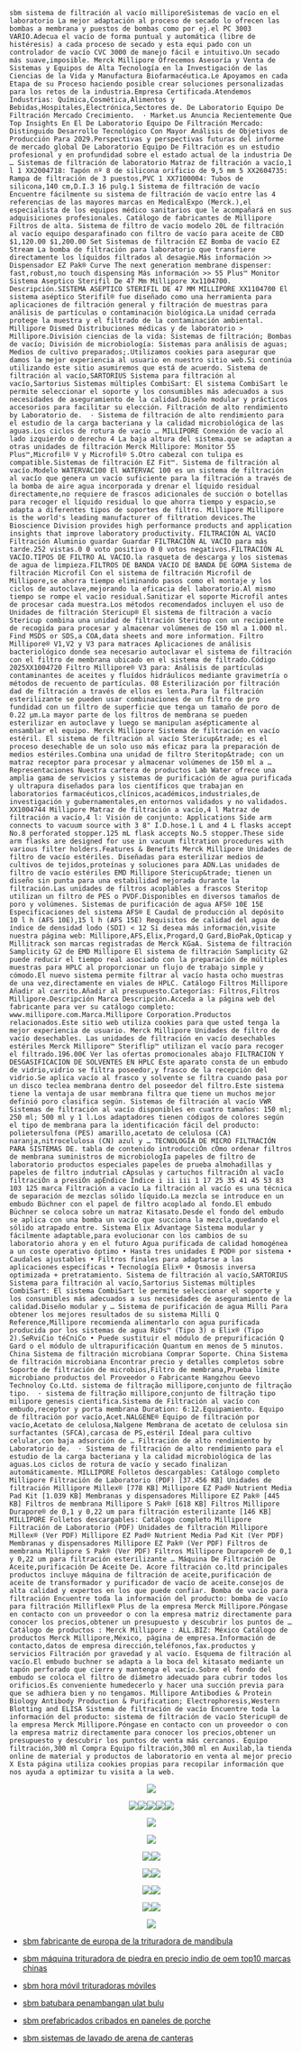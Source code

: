 
```
sbm sistema de filtración al vacío milliporeSistemas de vacío en el laboratorio La mejor adaptación al proceso de secado lo ofrecen las bombas a membrana y puestos de bombas como por ej.el PC 3003 VARIO.Adecua el vacío de forma puntual y automática (libre de histéresis) a cada proceso de secado y esta equi pado con un controlador de vacío CVC 3000 de manejo fácil e intuitivo.Un secado más suave,imposible. Merck Millipore Ofrecemos Asesoría y Venta de Sistemas y Equipos de Alta Tecnología en la Investigación de las Ciencias de la Vida y Manufactura Biofarmacéutica.Le Apoyamos en cada Etapa de su Proceso haciendo posible crear soluciones personalizadas para los retos de la industria.Empresa Certificada.Atendemos Industrias: Química,Cosmética,Alimentos y Bebidas,Hospitales,Electrónica,Sectores de. De Laboratorio Equipo De Filtración Mercado Crecimiento.  · Market.us Anuncia Recientemente Que Top Insights En El De Laboratorio Equipo De Filtración Mercado: Distinguido Desarrollo Tecnológico Con Mayor Análisis de Objetivos de Producción Para 2029.Perspectivas y perspectivas futuras del informe de mercado global De Laboratorio Equipo De Filtración es un estudio profesional y en profundidad sobre el estado actual de la industria De … Sistemas de filtración de laboratorio Matraz de filtración a vacío,1 l 1 XX2004718: Tapón nº 8 de silicona orificio de 9,5 mm 5 XX2604735: Rampa de filtración de 3 puestos,PVC 1 XX7100004: Tubos de silicona,140 cm,D.I.3 16 pulg.1 Sistema de filtración de vacío Encuentre fácilmente su sistema de filtración de vacío entre las 4 referencias de las mayores marcas en MedicalExpo (Merck.),el especialista de los equipos médico sanitarios que le acompañará en sus adquisiciones profesionales. Catálogo de fabricantes de Millipore Filtros de alta. Sistema de filtro de vacío modelo 20L de filtración al vacío equipo desparafinado con filtro de vacío para aceite de CBD $1,120.00 $1,200.00 Set Sistemas de filtración EZ Bomba de vacío EZ Stream La bomba de filtración para laboratorio que transfiere directamente los líquidos filtrados al desagüe.Más información >> Dispensador EZ Pak® Curve The next generation membrane dispenser: fast,robust,no touch dispensing Más información >> 55 Plus™ Monitor Sistema Aseptico Sterifil De 47 Mm Millipore Xx1104700. Descripción.SISTEMA ASEPTICO STERIFIL DE 47 MM MILLIPORE XX1104700 El sistema aséptico Sterifil® fue diseñado como una herramienta para aplicaciones de filtración general y filtración de muestras para análisis de partículas o contaminación biológica.La unidad cerrada protege la muestra y el filtrado de la contaminación ambiental. Millipore Dismed Distribuciones médicas y de laboratorio > Millipore.División ciencias de la vida: Sistemas de filtración; Bombas de vacío; División de microbiología: Sistemas para análisis de aguas; Medios de cultivo preparados;.Utilizamos cookies para asegurar que damos la mejor experiencia al usuario en nuestro sitio web.Si continúa utilizando este sitio asumiremos que está de acuerdo. Sistema de filtración al vacío,SARTORIUS Sistema para filtración al vacío,Sartorius Sistemas múltiples CombiSart: El sistema CombiSart le permite seleccionar el soporte y los consumibles más adecuados a sus necesidades de aseguramiento de la calidad.Diseño modular y prácticos accesorios para facilitar su elección. Filtración de alto rendimiento by Laboratorio de.  · Sistema de filtración de alto rendimiento para el estudio de la carga bacteriana y la calidad microbiológica de las aguas.Los ciclos de rotura de vacío … MILLIPORE Conexión de vacío al lado izquierdo o derecho 4 La baja altura del sistema.que se adaptan a otras unidades de filtración Merck Millipore: Monitor 55 Plus™,Microfil® V y Microfil® S.Otro cabezal con tulipa es compatible.Sistemas de filtración EZ Fit™. Sistema de filtración al vacío.Modelo WATERVAC100 El WATERVAC 100 es un sistema de filtración al vacío que genera un vacío suficiente para la filtración a través de la bomba de aire agua incorporada y drenar el líquido residual directamente,no requiere de frascos adicionales de succión o botellas para recoger el líquido residual lo que ahorra tiempo y espacio,se adapta a diferentes tipos de soportes de filtro. Millipore Millipore is the world's leading manufacturer of filtration devices.The Bioscience Division provides high performance products and application insights that improve laboratory productivity. FILTRACIÓN AL VACÍO Filtración Aluminio guardar Guardar FILTRACIÓN AL VACÍO para más tarde.252 vistas.0 0 voto positivo 0 0 votos negativos.FILTRACIÓN AL VACÍO.TIPOS DE FILTRO AL VACIO.la rasqueta de descarga y los sistemas de agua de limpieza.FILTROS DE BANDA VACIO DE BANDA DE GOMA Sistema de filtración Microfil Con el sistema de filtración Microfil de Millipore,se ahorra tiempo eliminando pasos como el montaje y los ciclos de autoclave,mejorando la eficacia del laboratorio.Al mismo tiempo se rompe el vacío residual.Sanitizar el soporte Microfil antes de procesar cada muestra.Los métodos recomendados incluyen el uso de Unidades de filtración Stericup® El sistema de filtración a vacío Stericup combina una unidad de filtración Steritop con un recipiente de recogida para procesar y almacenar volúmenes de 150 ml a 1.000 ml. Find MSDS or SDS,a COA,data sheets and more information. Filtro Millipore® V1,V2 y V3 para matraces Aplicaciones de análisis bacteriológico donde sea necesario autoclavar el sistema de filtración con el filtro de membrana ubicado en el sistema de filtrado.Código 2025XX1004720 Filtro Millipore® V3 para: Análisis de partículas contaminantes de aceites y fluídos hidráulicos mediante gravimetría o métodos de recuento de partículas. 08 Esterilización por filtración dad de filtración a través de ellos es lenta.Para la filtración esterilizante se pueden usar combinaciones de un filtro de pro fundidad con un filtro de superficie que tenga un tamaño de poro de 0.22 µm.La mayor parte de los filtros de membrana se pueden esterilizar en autoclave y luego se manipulan asépticamente al ensamblar el equipo. Merck Millipore Sistema de filtración en vacío estéril. El sistema de filtración al vacío Stericup&trade; es el proceso desechable de un solo uso más eficaz para la preparación de medios estériles.Combina una unidad de filtro Steritop&trade; con un matraz receptor para procesar y almacenar volúmenes de 150 ml a … Representaciones Nuestra cartera de productos Lab Water ofrece una amplia gama de servicios y sistemas de purificación de agua purificada y ultrapura diseñados para los científicos que trabajan en laboratorios farmacéuticos,clínicos,académicos,industriales,de investigación y gubernamentales,en entornos validados y no validados. XX1004744 Millipore Matraz de filtración a vacío,4 l Matraz de filtración a vacío,4 l: Visión de conjunto: Applications Side arm connects to vacuum source with 3 8" I.D.hose.1 L and 4 L flasks accept No.8 perforated stopper.125 mL flask accepts No.5 stopper.These side arm flasks are designed for use in vacuum filtration procedures with various filter holders.Features & Benefits Merck Millipore Unidades de filtro de vacío estériles. Diseñadas para esterilizar medios de cultivos de tejidos,proteínas y soluciones para ADN.Las unidades de filtro de vacío estériles EMD Millipore Stericup&trade; tienen un diseño sin punta para una estabilidad mejorada durante la filtración.Las unidades de filtros acoplables a frascos Steritop utilizan un filtro de PES o PVDF.Disponibles en diversos tamaños de poro y volúmenes. Sistemas de purificación de agua AFS® 10E 15E Especificaciones del sistema AFS® E Caudal de producción al depósito 10 l h (AFS 10E),15 l h (AFS 15E) Requisitos de calidad del agua de índice de densidad lodo (SDI) < 12 Si desea más información,visite nuestra página web: Millipore,AFS,Elix,Progard,Q Gard,BioPak,Opticap y Millitrack son marcas registradas de Merck KGaA. Sistema de filtración Samplicity G2 de EMD Millipore El sistema de filtración Samplicity G2 puede reducir el tiempo real asociado con la preparación de múltiples muestras para HPLC al proporcionar un flujo de trabajo simple y cómodo.El nuevo sistema permite filtrar al vacío hasta ocho muestras de una vez,directamente en viales de HPLC. Catálogo Filtros Millipore Añadir al carrito.Añadir al presupuesto.Categorías: Filtros,Filtros Millipore.Descripción Marca Descripción.Acceda a la página web del fabricante para ver su catálogo completo: www.millipore.com.Marca.Millipore Corporation.Productos relacionados.Este sitio web utiliza cookies para que usted tenga la mejor experiencia de usuario. Merck Millipore Unidades de filtro de vacío desechables. Las unidades de filtración en vacío desechables estériles Merck Millipore™ Steriflip™ utilizan el vacío para recoger el filtrado.196.00€ Ver las ofertas promocionales abajo FILTRACION Y DESGASIFICACION DE SOLVENTES EN HPLC Este aparato consta de un embudo de vidrio,vidrio se filtra poseedor,y frasco de la recepción del vidrio.Se aplica vacío al frasco y solvente se filtra cuando pasa por un disco teclea membrana dentro del poseedor del filtro.Este sistema tiene la ventaja de usar membrana filtra que tiene un muchos mejor definió poro clasifica según. Sistemas de filtración al vacío VWR Sistemas de filtración al vacío disponibles en cuatro tamaños: 150 ml; 250 ml; 500 ml y 1 l.Los adaptadores tienen códigos de colores según el tipo de membrana para la identificación fácil del producto: polietersulfona (PES) amarillo,acetato de celulosa (CA) naranja,nitrocelulosa (CN) azul y … TECNOLOGÍA DE MICRO FILTRACIÓN PARA SISTEMAS DE. tabla de contenido introducciÓn cÓmo ordenar filtros de membrana suministros de microbiologÍa papeles de filtro de laboratorio productos especiales papeles de prueba almohadillas y papeles de filtro indutrial cÁpsulas y cartuchos filtraciÓn al vacÍo filtraciÓn a presiÓn apÉndice Índice i ii iii 1 17 25 35 41 45 53 83 103 125 marca Filtración a vacío La filtración al vacío es una técnica de separación de mezclas sólido líquido.La mezcla se introduce en un embudo Büchner con el papel de filtro acoplado al fondo.El embudo Büchner se coloca sobre un matraz Kitasato.Desde el fondo del embudo se aplica con una bomba un vacío que succiona la mezcla,quedando el sólido atrapado entre. Sistema Elix Advantage Sistema modular y fácilmente adaptable,para evolucionar con los cambios de su laboratorio ahora y en el futuro Agua purificada de calidad homogénea a un coste operativo óptimo • Hasta tres unidades E POD® por sistema • Caudales ajustables • Filtros finales para adaptarse a las aplicaciones específicas • Tecnología Elix® • Ósmosis inversa optimizada + pretratamiento. Sistema de filtración al vacío,SARTORIUS Sistema para filtración al vacío,Sartorius Sistemas múltiples CombiSart: El sistema CombiSart le permite seleccionar el soporte y los consumibles más adecuados a sus necesidades de aseguramiento de la calidad.Diseño modular y … Sistema de purificación de agua Milli Para obtener los mejores resultados de su sistema Milli Q Reference,Millipore recomienda alimentarlo con agua purificada producida por los sistemas de agua RiOs™ (Tipo 3) o Elix® (Tipo 2).SeRviCio téCniCo • Puede sustituir el módulo de prepurificación Q Gard o el módulo de ultrapurificación Quantum en menos de 5 minutos. China Sistema de filtración microbiana Comprar Soporte. China Sistema de filtración microbiana Encontrar precio y detalles completos sobre Soporte de filtración de microbios,Filtro de membrana,Prueba límite microbiano productos del Proveedor o Fabricante Hangzhou Geevo Technoloy Co.Ltd. sistema de filtração millipore,conjunto de filtração tipo.  · sistema de filtração millipore,conjunto de filtração tipo milipore genesis cientifica.Sistema de Filtración al vacío con embudo,receptor y porta membrana Duration: 6:12.Equipamiento. Equipo de filtración por vacío,Acet.NALGENE® Equipo de filtración por vacío,Acetato de celulosa,Nalgene Membrana de acetato de celulosa sin surfactantes (SFCA),carcasa de PS,estéril Ideal para cultivo celular,con baja adsorción de … Filtración de alto rendimiento by Laboratorio de.  · Sistema de filtración de alto rendimiento para el estudio de la carga bacteriana y la calidad microbiológica de las aguas.Los ciclos de rotura de vacío y secado finalizan automáticamente. MILLIPORE Folletos descargables: Catálogo completo Millipore Filtración de Laboratorio (PDF) [37.456 KB] Unidades de filtración Millipore Millex® [778 KB] Millipore EZ Pad® Nutrient Media Pad Kit [1.039 KB] Membranas y dispensadores Millipore EZ Pak® [445 KB] Filtros de membrana Millipore S Pak® [618 KB] Filtros Millipore Durapore® de 0,1 y 0,22 um para filtración esterilizante [146 KB] MILLIPORE Folletos descargables: Catálogo completo Millipore Filtración de Laboratorio (PDF) Unidades de filtración Millipore Millex® (Ver PDF) Millipore EZ Pad® Nutrient Media Pad Kit (Ver PDF) Membranas y dispensadores Millipore EZ Pak® (Ver PDF) Filtros de membrana Millipore S Pak® (Ver PDF) Filtros Millipore Durapore® de 0,1 y 0,22 um para filtración esterilizante … Máquina De Filtración De Aceite,purificación De Aceite De. Acore filtración co.ltd principales productos incluye máquina de filtración de aceite,purificación de aceite de transformador y purificador de vacío de aceite.consejos de alta calidad y expertos en los que puede confiar. Bomba de vacío para filtración Encuentre toda la información del producto: bomba de vacío para filtración Milliflex® Plus de la empresa Merck Millipore.Póngase en contacto con un proveedor o con la empresa matriz directamente para conocer los precios,obtener un presupuesto y descubrir los puntos de … Catálogo de productos : Merck Millipore : ALL.BIZ: México Catálogo de productos Merck Millipore,México, página de empresa.Información de contacto,datos de empresa dirección,teléfonos,fax.productos y servicios Filtración por gravedad y al vacío. Esquema de filtración al vacío.El embudo buchner se adapta a la boca del kitasato mediante un tapón perforado que cierre y mantenga el vacío.Sobre el fondo del embudo se coloca el filtro de diámetro adecuado para cubrir todos los orificios.Es conveniente humedecerlo y hacer una succión previa para que se adhiera bien y no tengamos. Millipore Antibodies & Protein Biology Antibody Production & Purification; Electrophoresis,Western Blotting and ELISA Sistema de filtración de vacío Encuentre toda la información del producto: sistema de filtración de vacío Stericup® de la empresa Merck Millipore.Póngase en contacto con un proveedor o con la empresa matriz directamente para conocer los precios,obtener un presupuesto y descubrir los puntos de venta más cercanos. Equipo filtración,300 ml Compra Equipo filtración,300 ml en Auxilab,la tienda online de material y productos de laboratorio en venta al mejor precio X Esta página utiliza cookies propias para recopilar información que nos ayuda a optimizar tu visita a la web. 
```

<div align="center">

<a href="https://es-crusher.shibang-china.com/github&k=sbm+sistema+de+filtraci%C3%B3n+al+vac%C3%ADo+millipore"><img src="https://static.shibang-china.com/es/crusher/logo.jpg"></a>

<a href="https://es-crusher.shibang-china.com/github&k=sbm+sistema+de+filtraci%C3%B3n+al+vac%C3%ADo+millipore"><img src="https://static.shibang-china.com/es/crusher/index.jpg"></a><a href="https://es-crusher.shibang-china.com/material.htmlgithub&k=sbm+sistema+de+filtraci%C3%B3n+al+vac%C3%ADo+millipore"><img src="https://static.shibang-china.com/es/crusher/material.jpg"></a><a href="https://es-crusher.shibang-china.com/application.htmlgithub&k=sbm+sistema+de+filtraci%C3%B3n+al+vac%C3%ADo+millipore"><img src="https://static.shibang-china.com/es/crusher/application.jpg"></a><a href="https://es-crusher.shibang-china.com/aboutus.htmlgithub&k=sbm+sistema+de+filtraci%C3%B3n+al+vac%C3%ADo+millipore"><img src="https://static.shibang-china.com/es/crusher/aboutus.jpg"></a><a href="https://es-crusher.shibang-china.com/contact.htmlgithub&k=sbm+sistema+de+filtraci%C3%B3n+al+vac%C3%ADo+millipore"><img src="https://static.shibang-china.com/es/crusher/contact.jpg"></a>

<a href="https://es-crusher.shibang-china.com/github&k=sbm+sistema+de+filtraci%C3%B3n+al+vac%C3%ADo+millipore"><img src="https://static.shibang-china.com/es/crusher/banner.jpg"></a>

<a href="https://swt.shibang-china.com/github&k=sbm+sistema+de+filtraci%C3%B3n+al+vac%C3%ADo+millipore"><img src="https://static.shibang-china.com/es/crusher/text.jpg"></a>

<a href="https://swt.shibang-china.com/github&k=sbm+sistema+de+filtraci%C3%B3n+al+vac%C3%ADo+millipore"><img src="https://static.shibang-china.com/es/crusher/chat.jpg"></a><a href="https://es-crusher.shibang-china.com/contact.htmlgithub&k=sbm+sistema+de+filtraci%C3%B3n+al+vac%C3%ADo+millipore"><img src="https://static.shibang-china.com/es/crusher/message.jpg"></a>

<a href="https://es-crusher.shibang-china.com/products/pe.htmlgithub&k=sbm+sistema+de+filtraci%C3%B3n+al+vac%C3%ADo+millipore"><img src="https://static.shibang-china.com/es/crusher/pe.jpg"></a><a href="https://es-crusher.shibang-china.com/products/pf.htmlgithub&k=sbm+sistema+de+filtraci%C3%B3n+al+vac%C3%ADo+millipore"><img src="https://static.shibang-china.com/es/crusher/pf.jpg"></a>

<a href="https://es-crusher.shibang-china.com/products/hpt.htmlgithub&k=sbm+sistema+de+filtraci%C3%B3n+al+vac%C3%ADo+millipore"><img src="https://static.shibang-china.com/es/crusher/hpt.jpg"></a><a href="https://es-crusher.shibang-china.com/products/vsi.htmlgithub&k=sbm+sistema+de+filtraci%C3%B3n+al+vac%C3%ADo+millipore"><img src="https://static.shibang-china.com/es/crusher/vsi.jpg"></a>

<a href="https://es-crusher.shibang-china.com/products/klv.htmlgithub&k=sbm+sistema+de+filtraci%C3%B3n+al+vac%C3%ADo+millipore"><img src="https://static.shibang-china.com/es/crusher/klv.jpg"></a><a href="https://es-crusher.shibang-china.com/products/portable.htmlgithub&k=sbm+sistema+de+filtraci%C3%B3n+al+vac%C3%ADo+millipore"><img src="https://static.shibang-china.com/es/crusher/portable.jpg"></a>

<a href="https://swt.shibang-china.com/github&k=sbm+sistema+de+filtraci%C3%B3n+al+vac%C3%ADo+millipore"><img src="https://static.shibang-china.com/es/crusher/case.jpg"></a>

</div>


* [sbm fabricante de europa de la trituradora de mandíbula](sbm%20fabricante%20de%20europa%20de%20la%20trituradora%20de%20mand%C3%ADbula.md)

* [sbm máquina trituradora de piedra en precio indio de oem top10 marcas chinas](sbm%20m%C3%A1quina%20trituradora%20de%20piedra%20en%20precio%20indio%20de%20oem%20top10%20marcas%20chinas.md)

* [sbm hora móvil trituradoras móviles](sbm%20hora%20m%C3%B3vil%20trituradoras%20m%C3%B3viles.md)

* [sbm batubara penambangan ulat bulu](sbm%20batubara%20penambangan%20ulat%20bulu.md)

* [sbm prefabricados cribados en paneles de porche](sbm%20prefabricados%20cribados%20en%20paneles%20de%20porche.md)

* [sbm sistemas de lavado de arena de canteras](sbm%20sistemas%20de%20lavado%20de%20arena%20de%20canteras.md)